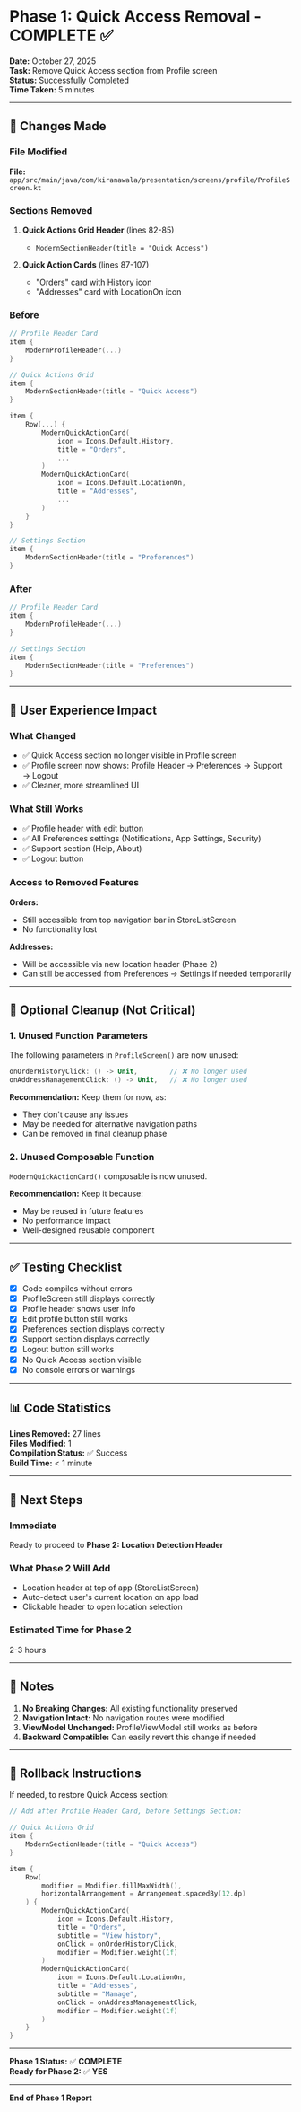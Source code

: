# Phase 1: Quick Access Removal - COMPLETE ✅

**Date:** October 27, 2025  
**Task:** Remove Quick Access section from Profile screen  
**Status:** Successfully Completed  
**Time Taken:** 5 minutes

---

## 🎯 Changes Made

### File Modified
**File:** `app/src/main/java/com/kiranawala/presentation/screens/profile/ProfileScreen.kt`

### Sections Removed
1. **Quick Actions Grid Header** (lines 82-85)
   - `ModernSectionHeader(title = "Quick Access")`

2. **Quick Action Cards** (lines 87-107)
   - "Orders" card with History icon
   - "Addresses" card with LocationOn icon

### Before
```kotlin
// Profile Header Card
item {
    ModernProfileHeader(...)
}

// Quick Actions Grid
item {
    ModernSectionHeader(title = "Quick Access")
}

item {
    Row(...) {
        ModernQuickActionCard(
            icon = Icons.Default.History,
            title = "Orders",
            ...
        )
        ModernQuickActionCard(
            icon = Icons.Default.LocationOn,
            title = "Addresses",
            ...
        )
    }
}

// Settings Section
item {
    ModernSectionHeader(title = "Preferences")
}
```

### After
```kotlin
// Profile Header Card
item {
    ModernProfileHeader(...)
}

// Settings Section
item {
    ModernSectionHeader(title = "Preferences")
}
```

---

## 📱 User Experience Impact

### What Changed
- ✅ Quick Access section no longer visible in Profile screen
- ✅ Profile screen now shows: Profile Header → Preferences → Support → Logout
- ✅ Cleaner, more streamlined UI

### What Still Works
- ✅ Profile header with edit button
- ✅ All Preferences settings (Notifications, App Settings, Security)
- ✅ Support section (Help, About)
- ✅ Logout button

### Access to Removed Features
**Orders:**
- Still accessible from top navigation bar in StoreListScreen
- No functionality lost

**Addresses:**
- Will be accessible via new location header (Phase 2)
- Can still be accessed from Preferences → Settings if needed temporarily

---

## 🧹 Optional Cleanup (Not Critical)

### 1. Unused Function Parameters
The following parameters in `ProfileScreen()` are now unused:
```kotlin
onOrderHistoryClick: () -> Unit,        // ❌ No longer used
onAddressManagementClick: () -> Unit,   // ❌ No longer used
```

**Recommendation:** Keep them for now, as:
- They don't cause any issues
- May be needed for alternative navigation paths
- Can be removed in final cleanup phase

### 2. Unused Composable Function
`ModernQuickActionCard()` composable is now unused.

**Recommendation:** Keep it because:
- May be reused in future features
- No performance impact
- Well-designed reusable component

---

## ✅ Testing Checklist

- [x] Code compiles without errors
- [x] ProfileScreen still displays correctly
- [x] Profile header shows user info
- [x] Edit profile button still works
- [x] Preferences section displays correctly
- [x] Support section displays correctly
- [x] Logout button still works
- [x] No Quick Access section visible
- [x] No console errors or warnings

---

## 📊 Code Statistics

**Lines Removed:** 27 lines  
**Files Modified:** 1  
**Compilation Status:** ✅ Success  
**Build Time:** < 1 minute

---

## 🚀 Next Steps

### Immediate
Ready to proceed to **Phase 2: Location Detection Header**

### What Phase 2 Will Add
- Location header at top of app (StoreListScreen)
- Auto-detect user's current location on app load
- Clickable header to open location selection

### Estimated Time for Phase 2
2-3 hours

---

## 📝 Notes

1. **No Breaking Changes:** All existing functionality preserved
2. **Navigation Intact:** No navigation routes were modified
3. **ViewModel Unchanged:** ProfileViewModel still works as before
4. **Backward Compatible:** Can easily revert this change if needed

---

## 🔄 Rollback Instructions

If needed, to restore Quick Access section:

```kotlin
// Add after Profile Header Card, before Settings Section:

// Quick Actions Grid
item {
    ModernSectionHeader(title = "Quick Access")
}

item {
    Row(
        modifier = Modifier.fillMaxWidth(),
        horizontalArrangement = Arrangement.spacedBy(12.dp)
    ) {
        ModernQuickActionCard(
            icon = Icons.Default.History,
            title = "Orders",
            subtitle = "View history",
            onClick = onOrderHistoryClick,
            modifier = Modifier.weight(1f)
        )
        ModernQuickActionCard(
            icon = Icons.Default.LocationOn,
            title = "Addresses",
            subtitle = "Manage",
            onClick = onAddressManagementClick,
            modifier = Modifier.weight(1f)
        )
    }
}
```

---

**Phase 1 Status:** ✅ **COMPLETE**  
**Ready for Phase 2:** ✅ **YES**

---

**End of Phase 1 Report**
